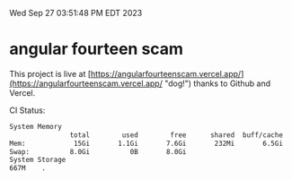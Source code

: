 Wed Sep 27 03:51:48 PM EDT 2023

# angular fourteen scam


This project is live at [https://angularfourteenscam.vercel.app/](https://angularfourteenscam.vercel.app/ "dog!") thanks to Github and Vercel.

CI Status: 

```bash
System Memory
               total        used        free      shared  buff/cache   available
Mem:            15Gi       1.1Gi       7.6Gi       232Mi       6.5Gi        13Gi
Swap:          8.0Gi          0B       8.0Gi
System Storage
667M	.
```
```bash
